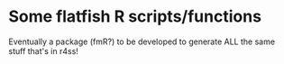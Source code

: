 # Some flatfish R scripts/functions

Eventually a package (fmR?) to be developed to generate ALL the same stuff that's in r4ss!